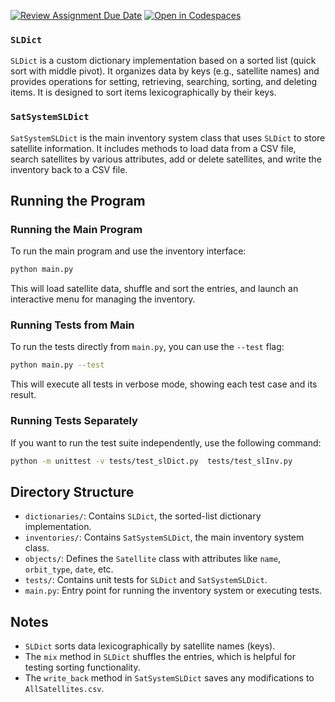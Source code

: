 [![Review Assignment Due Date](https://classroom.github.com/assets/deadline-readme-button-22041afd0340ce965d47ae6ef1cefeee28c7c493a6346c4f15d667ab976d596c.svg)](https://classroom.github.com/a/H2wPSilZ)
[![Open in Codespaces](https://classroom.github.com/assets/launch-codespace-2972f46106e565e64193e422d61a12cf1da4916b45550586e14ef0a7c637dd04.svg)](https://classroom.github.com/open-in-codespaces?assignment_repo_id=16850168)

### `SLDict`

`SLDict` is a custom dictionary implementation based on a sorted list (quick sort with middle pivot). It organizes data by keys (e.g., satellite names) and provides operations for setting, retrieving, searching, sorting, and deleting items. It is designed to sort items lexicographically by their keys.

### `SatSystemSLDict`

`SatSystemSLDict` is the main inventory system class that uses `SLDict` to store satellite information. It includes methods to load data from a CSV file, search satellites by various attributes, add or delete satellites, and write the inventory back to a CSV file.

## Running the Program

### Running the Main Program

To run the main program and use the inventory interface:

```bash
python main.py
```

This will load satellite data, shuffle and sort the entries, and launch an interactive menu for managing the inventory.

### Running Tests from Main

To run the tests directly from `main.py`, you can use the `--test` flag:

```bash
python main.py --test
```

This will execute all tests in verbose mode, showing each test case and its result.

### Running Tests Separately

If you want to run the test suite independently, use the following command:

```bash
python -m unittest -v tests/test_slDict.py  tests/test_slInv.py
```

## Directory Structure

- `dictionaries/`: Contains `SLDict`, the sorted-list dictionary implementation.
- `inventories/`: Contains `SatSystemSLDict`, the main inventory system class.
- `objects/`: Defines the `Satellite` class with attributes like `name`, `orbit_type`, `date`, etc.
- `tests/`: Contains unit tests for `SLDict` and `SatSystemSLDict`.
- `main.py`: Entry point for running the inventory system or executing tests.

## Notes

- `SLDict` sorts data lexicographically by satellite names (keys).
- The `mix` method in `SLDict` shuffles the entries, which is helpful for testing sorting functionality.
- The `write_back` method in `SatSystemSLDict` saves any modifications to `AllSatellites.csv`.
